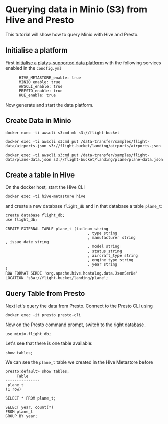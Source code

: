 # Querying data in Minio (S3) from Hive and Presto

This tutorial will show how to query Minio with Hive and Presto. 

## Initialise a platform

First [initialise a platys-supported data platform](../../getting-started.md) with the following services enabled in the `condfig.yml`

```
      HIVE_METASTORE_enable: true
      MINIO_enable: true
      AWSCLI_enable: true
      PRESTO_enable: true
      HUE_enable: true
```

Now generate and start the data platform. 

## Create Data in Minio

```
docker exec -ti awscli s3cmd mb s3://flight-bucket
```

```
docker exec -ti awscli s3cmd put /data-transfer/samples/flight-data/airports.json s3://flight-bucket/landing/airports/airports.json

docker exec -ti awscli s3cmd put /data-transfer/samples/flight-data/plane-data.json s3://flight-bucket/landing/plane/plane-data.json
```

## Create a table in Hive

On the docker host, start the Hive CLI 

```
docker exec -ti hive-metastore hive
```

and create a new database `flight_db` and in that database a table `plane_t`:

```
create database flight_db;
use flight_db;

CREATE EXTERNAL TABLE plane_t (tailnum string
									, type string
									, manufacturer string									, issue_date string
									, model string
									, status string
									, aircraft_type string
									, engine_type string
									, year string									 )
ROW FORMAT SERDE 'org.apache.hive.hcatalog.data.JsonSerDe'
LOCATION 's3a://flight-bucket/landing/plane';
```


## Query Table from Presto

Next let's query the data from Presto. Connect to the Presto CLI using

```
docker exec -it presto presto-cli
```

Now on the Presto command prompt, switch to the right database. 

```
use minio.flight_db;
```

Let's see that there is one table available:

```
show tables;
```

We can see the `plane_t` table we created in the Hive Metastore before

```
presto:default> show tables;
     Table
---------------
 plane_t
(1 row)
```

```
SELECT * FROM plane_t;
```

```
SELECT year, count(*)
FROM plane_t
GROUP BY year;
```